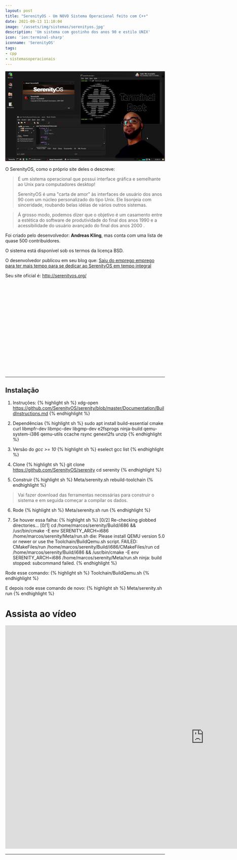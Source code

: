 ```yaml
---
layout: post
title: "SerenityOS - Um NOVO Sistema Operacional feito com C++"
date: 2021-09-13 11:10:04
image: '/assets/img/sistemas/serenityos.jpg'
description: 'Um sistema com gostinho dos anos 90 e estilo UNIX'
icon: 'ion:terminal-sharp'
iconname: 'SerenityOS'
tags:
- cpp
- sistemasoperacionais
---
```


![SerenityOS - Um NOVO Sistema Operacional feito com C++](/assets/img/sistemas/serenityos.jpg)


O SerenityOS, como o próprio site deles o descreve:

> É um sistema operacional que possui interface gráfica e semelhante ao Unix para computadores desktop!
> 
> SerenityOS é uma "carta de amor" às interfaces de usuário dos anos 90 com um núcleo personalizado do tipo Unix. Ele lisonjeia com sinceridade, roubando belas idéias de vários outros sistemas.

> Á grosso modo, podemos dizer que o objetivo é um casamento entre a estética do software de produtividade do final dos anos 1990 e a acessibilidade do usuário avançado do final dos anos 2000 .

Foi criado pelo desenvolvedor: **Andreas Kling**, mas conta com uma lista de quase 500 contribuidores.

O sistema está disponível sob os termos da licença BSD.

O desenvolvedor publicou em seu blog que: [Saiu do emprego emprego para ter mais tempo para se dedicar ao SerenityOS em tempo integral](https://awesomekling.github.io/I-quit-my-job-to-focus-on-SerenityOS-full-time/)

Seu site oficial é: <http://serenityos.org/>


<!-- QUADRADO -->
<script async src="//pagead2.googlesyndication.com/pagead/js/adsbygoogle.js"></script>
<ins class="adsbygoogle"
style="display:inline-block;width:336px;height:280px"
data-ad-client="ca-pub-2838251107855362"
data-ad-slot="5351066970"></ins>
<script>
(adsbygoogle = window.adsbygoogle || []).push({});
</script>

---

## Instalação

1. Instruções:
{% highlight sh %}
xdg-open https://github.com/SerenityOS/serenity/blob/master/Documentation/BuildInstructions.md
{% endhighlight %}

2. Dependências
{% highlight sh %}
sudo apt install build-essential cmake curl libmpfr-dev libmpc-dev libgmp-dev e2fsprogs ninja-build qemu-system-i386 qemu-utils ccache rsync genext2fs unzip
{% endhighlight %}

3. Versão do *gcc >= 10*
{% highlight sh %}
eselect gcc list
{% endhighlight %}

4. Clone
{% highlight sh %}
git clone https://github.com/SerenityOS/serenity
cd serenity
{% endhighlight %}

5. Construir
{% highlight sh %}
Meta/serenity.sh rebuild-toolchain
{% endhighlight %}
> Vai fazer download das ferramentas necessárias para construir o sistema e em seguida começar a compilar os dados.

6. Rode
{% highlight sh %}
Meta/serenity.sh run
{% endhighlight %}

7. Se houver essa falha:
{% highlight sh %}
[0/2] Re-checking globbed directories...
[0/1] cd /home/marcos/serenity/Build/i686 && /usr/bin/cmake -E env SERENITY_ARCH=i686 /home/marcos/serenity/Meta/run.sh
die: Please install QEMU version 5.0 or newer or use the Toolchain/BuildQemu.sh script.
FAILED: CMakeFiles/run /home/marcos/serenity/Build/i686/CMakeFiles/run 
cd /home/marcos/serenity/Build/i686 && /usr/bin/cmake -E env SERENITY_ARCH=i686 /home/marcos/serenity/Meta/run.sh
ninja: build stopped: subcommand failed.
{% endhighlight %}

Rode esse comando:
{% highlight sh %}
Toolchain/BuildQemu.sh
{% endhighlight %}

E depois rode esse comando de novo:
{% highlight sh %}
Meta/serenity.sh run
{% endhighlight %}

# Assista ao vídeo

<iframe width="1253" height="705" src="https://www.youtube.com/embed/DS4_Vkvqwtc" title="YouTube video player" frameborder="0" allow="accelerometer; autoplay; clipboard-write; encrypted-media; gyroscope; picture-in-picture" allowfullscreen></iframe>

---

